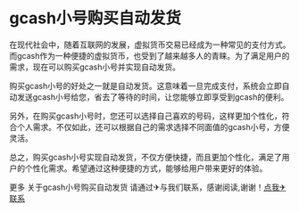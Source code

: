 # gcash小号购买自动发货

在现代社会中，随着互联网的发展，虚拟货币交易已经成为一种常见的支付方式。而gcash作为一种便捷的虚拟货币，也受到了越来越多人的青睐。为了满足用户的需求，现在可以购买gcash小号并实现自动发货。

购买gcash小号的好处之一就是自动发货。这意味着一旦完成支付，系统会立即自动发送gcash小号给您，省去了等待的时间，让您能够立即享受到gcash的便利。

另外，在购买gcash小号时，您还可以选择自己喜欢的号码，这样更加个性化，符合个人需求。不仅如此，还可以根据自己的需求选择不同面值的gcash小号，方便灵活。

总之，购买gcash小号实现自动发货，不仅方便快捷，而且更加个性化，满足了用户的个性化需求。希望通过这种便捷的方式，能够给用户带来更好的体验。

更多 关于gcash小号购买自动发货 请通过✈与我们联系，感谢阅读,谢谢！[点我✈联系](https://a.k02.cc)